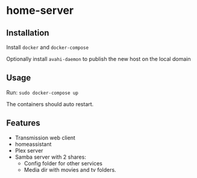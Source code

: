 # home-server

## Installation
Install `docker` and `docker-compose`

Optionally install `avahi-daemon` to publish the new host on the local domain

## Usage
Run: `sudo docker-compose up`

The containers should auto restart.

## Features
* Transmission web client
* homeassistant
* Plex server
* Samba server with 2 shares:
    * Config folder for other services
    * Media dir with movies and tv folders.
